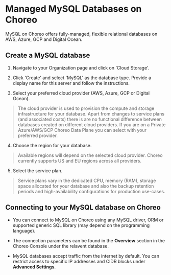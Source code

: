 # Managed MySQL Databases on Choreo 

MySQL on Choreo offers fully-managed, flexible relational databases on AWS, Azure, GCP and Digital Ocean.

## Create a MySQL database

1. Navigate to your Organization page and click on 'Cloud Storage'.

2. Click 'Create' and select 'MySQL' as the database type. Provide a display name for this server and follow the instructions.

3. Select your preferred cloud provider (AWS, Azure, GCP or Digital Ocean).
  > The cloud provider is used to provision the compute and storage infrastructure for your database.
  > Apart from changes to service plans (and associated costs) there is are no functional difference between databases created on different cloud providers.
  > If you are on a Private Azure/AWS/GCP Choreo Data Plane you can select with your preferred provider.

4. Choose the region for your database.
  > Available regions will depend on the selected cloud provider. Choreo currently supports US and EU regions across all providers.

5. Select the service plan.
  > Service plans vary in the dedicated CPU, memory (RAM), storage space allocated for your database and also the backup retention periods and high-availability configurations for production use-cases.

## Connecting to your MySQL database on Choreo

- You can connect to MySQL on Choreo using any MySQL driver, ORM or supported generic SQL library (may depend on the programming language).

- The connection parameters can be found in the **Overview** section in the Choreo Console under the relavent database.

- MySQL databases accept traffic from the internet by default. You can restrict access to specific IP addresses and CIDR blocks under **Advanced Settings**.